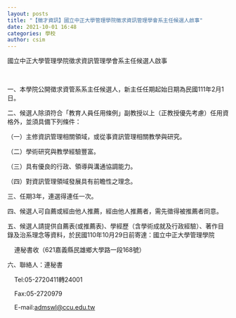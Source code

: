 ```yaml
---
layout: posts
title: "【徵才資訊】國立中正大學管理學院徵求資訊管理學會系主任候選人啟事"
date: 2021-10-01 16:48
categories: 學校
author: csim
---
```


國立中正大學管理學院徵求資訊管理學會系主任候選人啟事

 

一、本學院公開徵求資管系系主任候選人，新主任任期起始日期為民國111年2月1日。

二、候選人除須符合「教育人員任用條例」副教授以上（正教授優先考慮）任用資格外，並須具備下列條件：

（一）主修資訊管理相關領域，或從事資訊管理相關教學與研究。

（二）學術研究與教學經驗豐富。

（三）具有優良的行政、領導與溝通協調能力。

（四）對資訊管理領域發展具有前瞻性之理念。

三、任期3年，連選得連任一次。

四、候選人可自薦或經由他人推薦，經由他人推薦者，需先徵得被推薦者同意。

五、候選人請提供自薦表(或推薦表)、學經歷（含學術成就及行政經驗）、著作目錄及治系理念等資料，於民國110年10月29日前寄達：國立中正大學管理學院

    連秘書收（621嘉義縣民雄鄉大學路一段168號）

六、聯絡人：連秘書

    Tel:05-2720411轉24001

    Fax:05-2720979

    E-mail:admswl@ccu.edu.tw

 
